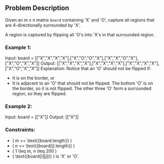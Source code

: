 ## Problem Description

Given an m x n matrix `board` containing 'X' and 'O', capture all regions that are 4-directionally surrounded by 'X'.

A region is captured by flipping all 'O's into 'X's in that surrounded region.

### Example 1:

Input: board = [["X","X","X","X"],["X","O","O","X"],["X","X","O","X"],["X","O","X","X"]]
Output: [["X","X","X","X"],["X","X","X","X"],["X","X","X","X"],["X","O","X","X"]]
Explanation: Notice that an 'O' should not be flipped if:
- It is on the border, or
- It is adjacent to an 'O' that should not be flipped.
The bottom 'O' is on the border, so it is not flipped.
The other three 'O' form a surrounded region, so they are flipped.

### Example 2:

Input: board = [["X"]]
Output: [["X"]]

### Constraints:

- \( m == \text{{board.length}} \)
- \( n == \text{{board[i].length}} \)
- \( 1 \leq m, n \leq 200 \)
- \( \text{{board[i][j]}} \) is 'X' or 'O'.
